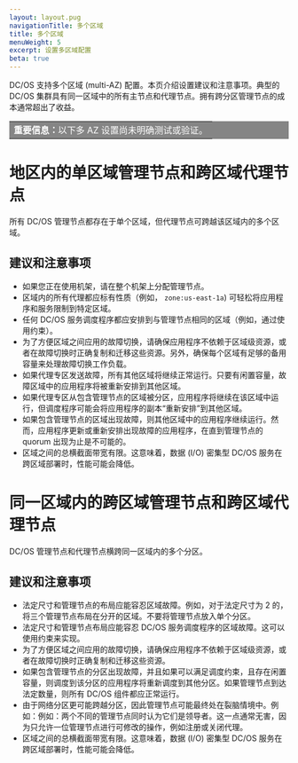 ```yaml
---
layout: layout.pug
navigationTitle: 多个区域
title: 多个区域
menuWeight: 5
excerpt: 设置多区域配置
beta: true
---
```


DC/OS 支持多个区域 (multi-AZ) 配置。本页介绍设置建议和注意事项。典型的 DC/OS 集群具有同一区域中的所有主节点和代理节点。拥有跨分区管理节点的成本通常超出了收益。

<table class=“table” bgcolor=#858585>
<tr> 
  <td align=justify style=color:white><strong>重要信息：</strong>以下多 AZ 设置尚未明确测试或验证。</td> 
</tr> 
</table>

# 地区内的单区域管理节点和跨区域代理节点
所有 DC/OS 管理节点都存在于单个区域，但代理节点可跨越该区域内的多个区域。

## 建议和注意事项

- 如果您正在使用机架，请在整个机架上分配管理节点。
- 区域内的所有代理都应标有性质（例如， `zone:us-east-1a`) 可轻松将应用程序和服务限制到特定区域。
- 任何 DC/OS 服务调度程序都应安排到与管理节点相同的区域（例如，通过使用约束）。
- 为了方便区域之间应用的故障切换，请确保应用程序不依赖于区域级资源，或者在故障切换时正确复制和迁移这些资源。另外，确保每个区域有足够的备用容量来处理故障切换工作负载。
- 如果代理专区发送故障，所有其他区域将继续正常运行。只要有闲置容量，故障区域中的应用程序将被重新安排到其他区域。
- 如果代理专区从包含管理节点的区域被分区，应用程序将继续在该区域中运行，但调度程序可能会将应用程序的副本“重新安排”到其他区域。
- 如果包含管理节点的区域出现故障，则其他区域中的应用程序继续运行。然而，应用程序更新或重新安排出现故障的应用程序，在直到管理节点的 quorum 出现为止是不可能的。
- 区域之间的总横截面带宽有限。这意味着，数据 (I/O) 密集型 DC/OS 服务在跨区域部署时，性能可能会降低。

# 同一区域内的跨区域管理节点和跨区域代理节点
DC/OS 管理节点和代理节点横跨同一区域内的多个分区。

## 建议和注意事项

- 法定尺寸和管理节点的布局应能容忍区域故障。例如，对于法定尺寸为 2 的，将三个管理节点布局在分开的区域。不要将管理节点放入单个分区。
- 法定尺寸和管理节点布局应能容忍 DC/OS 服务调度程序的区域故障。这可以使用约束来实现。
- 为了方便区域之间应用的故障切换，请确保应用程序不依赖于区域级资源，或者在故障切换时正确复制和迁移这些资源。
- 如果包含管理节点的分区出现故障，并且如果可以满足调度约束，且存在闲置容量，则调度到该分区的应用程序将重新调度到其他分区。如果管理节点到达法定数量，则所有 DC/OS 组件都应正常运行。
- 由于网络分区更可能跨越分区，因此管理节点可能最终处在裂脑情境中。例如：例如：两个不同的管理节点同时认为它们是领导者。这一点通常无害，因为只允许一位管理节点进行可修改的操作，例如注册或关闭代理。
- 区域之间的总横截面带宽有限。这意味着，数据 (I/O) 密集型 DC/OS 服务在跨区域部署时，性能可能会降低。
